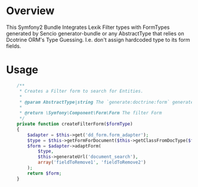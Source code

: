 Overview
========

This Symfony2 Bundle Integrates Lexik Filter types with FormTypes generated by Sencio
generator-bundle or any AbstractType that relies on Dcotrine ORM's Type Guessing.
I.e. don't assign hardcoded type to its form fields.

Usage
=====

```php
    /**
     * Creates a Filter form to search for Entities.
     *
     * @param AbstractType|string The `generate:doctrine:form` generated Type of its FQCN.
     *
     * @return \Symfony\Component\Form\Form The filter Form
     */
    private function createFilterForm($formType)
    {
        $adapter = $this->get('dd_form.form_adapter');
        $type = $this->getFormForDocument($this->getClassFromDocType($formType));
        $form = $adapter->adaptForm(
            $type,
            $this->generateUrl('document_search'),
            array('fieldToRemove1', 'fieldToRemove2')
        );
        return $form;
    }
```